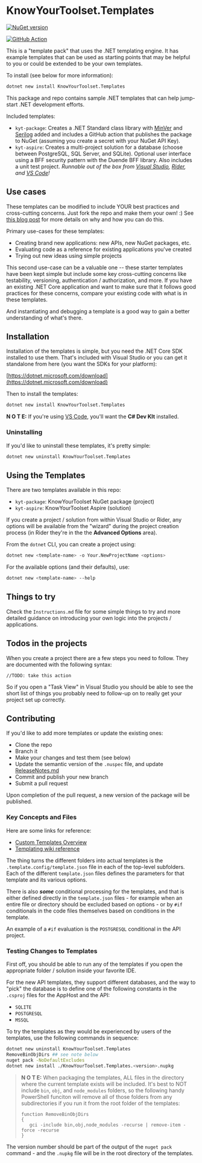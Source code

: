 # KnowYourToolset.Templates

[![NuGet version](https://img.shields.io/nuget/v/KnowYourToolset.Templates.svg?style=flat&label=nuget%3A%20KnowYourToolset.Templates)](https://www.nuget.org/packages/KnowYourToolset.Templates)

[![GitHub Action](https://github.com/dahlsailrunner/knowyourtoolset-templates/actions/workflows/pack-and-publish-templates.yml/badge.svg)](https://github.com/dahlsailrunner/knowyourtoolset-templates/actions/workflows/pack-and-publish-templates.yml)

This is a "template pack" that uses the .NET templating engine.  It has example templates
that can be used as starting points that may be helpful to you or could be extended
to be your own templates.

To install (see below for more information):

```bash
dotnet new install KnowYourToolset.Templates
```  

This package and repo contains sample .NET templates that can help jump-start .NET development efforts.

Included templates:

* `kyt-package`: Creates a .NET Standard class library with [MinVer](https://github.com/adamralph/minver)
and [Serilog](https://github.com/serilog/serilog) added and includes a GitHub action
that publishes the package to NuGet (assuming you create a secret with your NuGet API Key).
* `kyt-aspire`: Creates a multi-project solution for a database (choose between PostgreSQL,
SQL Server, and SQLite). Optional user interface using a BFF security pattern with the Duende BFF library. Also includes a unit test project.  *Runnable out
of the box from [Visual Studio](https://visualstudio.microsoft.com/), [Rider](https://www.jetbrains.com/rider/), and [VS Code](https://code.visualstudio.com/)!*

## Use cases

These templates can be modified to include YOUR best practices and cross-cutting concerns.  Just fork the repo
and make them your own!  :)  See [this blog post](https://knowyourtoolset.com/2021/08/creating-useful-net-templates/)
for more details on why and how you can do this.

Primary use-cases for these templates:

* Creating brand new applications: new APIs, new NuGet packages, etc.
* Evaluating code as a reference for existing applications you've created
* Trying out new ideas using simple projects

This second use-case can be a valuable one -- these starter templates have been kept simple but include
some key cross-cutting concerns like testability, versioning, authentication / authorization, and more.  If
you have an existing .NET Core application and want to make sure that it follows good
practices for these concerns, compare your existing code with what is in these templates.  

And instantiating and debugging a template is a good way to gain a better understanding of what's there.

## Installation

Installation of the templates is simple, but you need the .NET Core SDK installed
to use them.  That's included with Visual Studio or you
can get it standalone from here (you want the SDKs for your platform):

[https://dotnet.microsoft.com/download](https://dotnet.microsoft.com/download)

Then to install the templates:

```bash
dotnet new install KnowYourToolset.Templates
```

**N O T E:** If you're using [VS Code](https://code.visualstudio.com/), you'll want the **C# Dev KIt** installed.

### Uninstalling

If you'd like to uninstall these templates, it's pretty simple:

```bash
dotnet new uninstall KnowYourToolset.Templates
```

## Using the Templates

There are two templates available in this repo:

* `kyt-package`: KnowYourToolset NuGet package (project)
* `kyt-aspire`: KnowYourToolset Aspire (solution)

If you create a project / solution from within Visual Studio or Rider, any options will be
available from the "wizard" during the project creation process (in Rider they're in the
the **Advanced Options** area).

From the `dotnet` CLI, you can create a project using:

```bash
dotnet new <template-name> -o Your.NewProjectName <options>
```

For the available options (and their defaults), use:

```bash
dotnet new <template-name> --help
```

## Things to try

Check the `Instructions.md` file for some simple things to try and more detailed guidance on introducing
your own logic into the projects / applications.

## Todos in the projects

When you create a project there are a few steps you need to follow.  They are documented with the following syntax:

`//TODO: take this action`

So if you open a "Task View" in Visual Studio you should be able to see the short list of things you probably need to follow-up on to really get your project set up correctly.

## Contributing

If you'd like to add more templates or update the existing ones:

* Clone the repo
* Branch it
* Make your changes and test them (see below)
* Update the semantic version of the `.nuspec` file, and update [ReleaseNotes.md](./ReleaseNotes.md)
* Commit and publish your new branch
* Submit a pull request

Upon completion of the pull request, a new version of the package will be published.

### Key Concepts and Files

Here are some links for reference:

* [Custom Templates Overview](https://learn.microsoft.com/en-us/dotnet/core/tools/custom-templates)
* [Templating wiki reference](https://github.com/dotnet/templating/wiki)

The thing turns the different folders into actual templates
is the `.template.config/template.json` file in each of the
top-level subfolders.  Each of the different `template.json`
files defines the parameters for that template and its
various options.

There is also ***some*** conditional processing for the templates,
and that is either defined directly in the `template.json` files -
for example when an entire file or directory should be excluded
based on options - or by `#if` conditionals in the code files
themselves based on conditions in the template.

An example of a `#if` evaluation is the `POSTGRESQL` conditional
in the API project.

### Testing Changes to Templates

First off, you should be able to run any of the templates if
you open the appropriate folder / solution inside your favorite IDE.

For the new API templates, they support different databases, and the way to "pick" the database is
to define one of the following constants in the `.csproj` files for the AppHost and the API:

* `SQLITE`
* `POSTGRESQL`
* `MSSQL`

To try the templates as they would be experienced by users of the templates, use the following commands
in sequence:

```bash
dotnet new uninstall KnowYourToolset.Templates
RemoveBinObjDirs ## see note below
nuget pack -NoDefaultExcludes
dotnet new install ./KnowYourToolset.Templates.<version>.nupkg
```

> **N O T E:** When packaging the templates, ALL files in the directory where the current template
> exists will be included. It's best to NOT include `bin`, `obj`, and `node_modules` folders, so
> the following handy PowerShell funciton will remove all of those folders from any subdirectories if you
> run it from the root folder of the templates:
>
> ```posh
> function RemoveBinObjDirs 
> {
>    gci -include bin,obj,node_modules -recurse | remove-item -force -recurse
> }
> ```
>

The version number should be part of the output of the
`nuget pack` command - and the `.nupkg` file will be in the
root directory of the templates.
